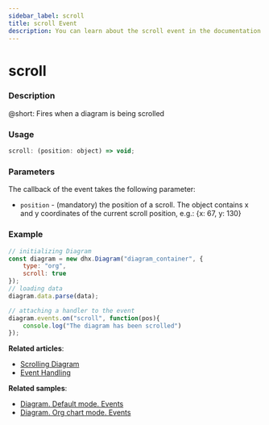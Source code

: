 ```yaml
---
sidebar_label: scroll
title: scroll Event
description: You can learn about the scroll event in the documentation of the DHTMLX JavaScript Diagram library. Browse developer guides and API reference, try out code examples and live demos, and download a free 30-day evaluation version of DHTMLX Diagram.
---
```


# scroll

### Description

@short: Fires when a diagram is being scrolled

### Usage

~~~js
scroll: (position: object) => void;
~~~

### Parameters

The callback of the event takes the following parameter:

- `position` - (mandatory) the position of a scroll. The object contains x and y coordinates of the current scroll position, e.g.: {x: 67, y: 130}

### Example

~~~js {10-12}
// initializing Diagram
const diagram = new dhx.Diagram("diagram_container", { 
	type: "org", 
    scroll: true 		
});
// loading data
diagram.data.parse(data);

// attaching a handler to the event
diagram.events.on("scroll", function(pos){
	console.log("The diagram has been scrolled")
});
~~~

**Related articles**: 
- [Scrolling Diagram](../../../guides/diagram/scrolling_diagram/)
- [Event Handling](../../../guides/event_handling/)

**Related samples**:
- [Diagram. Default mode. Events](https://snippet.dhtmlx.com/7h2hgb3g)
- [Diagram. Org chart mode. Events](https://snippet.dhtmlx.com/l38pct7c)


